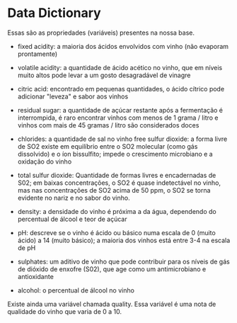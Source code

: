# Data Dictionary

Essas são as propriedades (variáveis) presentes na nossa base.

* fixed acidity: a maioria dos ácidos envolvidos com vinho (não evaporam
prontamente)

* volatile acidity: a quantidade de ácido acético no vinho, que em níveis muito
altos pode levar a um gosto desagradável de vinagre

* citric acid: encontrado em pequenas quantidades, o ácido cítrico pode
adicionar "leveza" e sabor aos vinhos

* residual sugar: a quantidade de açúcar restante após a fermentação é
interrompida, é raro encontrar vinhos com menos de 1 grama / litro e vinhos
com mais de 45 gramas / litro são considerados doces

* chlorides: a quantidade de sal no vinho free sulfur dioxide: a forma livre de
SO2 existe em equilíbrio entre o SO2 molecular (como gás dissolvido) e o íon
bissulfito; impede o crescimento microbiano e a oxidação do vinho

* total sulfur dioxide: Quantidade de formas livres e encadernadas de S02; em
baixas concentrações, o SO2 é quase indetectável no vinho, mas nas
concentrações de SO2 acima de 50 ppm, o SO2 se torna evidente no nariz e no
sabor do vinho.

* density: a densidade do vinho é próxima a da água, dependendo do percentual
de álcool e teor de açúcar

* pH: descreve se o vinho é ácido ou básico numa escala de 0 (muito ácido) a 14
(muito básico); a maioria dos vinhos está entre 3-4 na escala de pH

* sulphates: um aditivo de vinho que pode contribuir para os níveis de gás de
dióxido de enxofre (S02), que age como um antimicrobiano e antioxidante

* alcohol: o percentual de álcool no vinho

Existe ainda uma variável chamada quality. Essa variável é uma nota de
qualidade do vinho que varia de 0 a 10.
